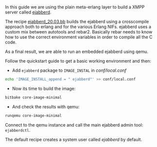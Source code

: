 In this guide we are using the plain meta-erlang layer to build a XMPP server called [ejabberd](https://www.ejabberd.im/).

The recipe [ejabberd_20.03.bb](https://github.com/meta-erlang/meta-erlang/blob/master/recipes-connectivity/ejabberd/ejabberd_20.03.bb) builds the ejabberd using a crosscompile approach both to erlang and for the various Erlang NIFs. ejabberd uses a custom mix between autotools and rebar2. Basically rebar needs to know how to use the correct environment variables in order to compile all the C code.

As a final result, we are able to run an embedded ejabberd using qemu.

Follow the quickstart guide to get a basic working environment and then:

 * Add `ejabberd` package to `IMAGE_INSTAL` in _conf/local.conf_
```bash
echo 'IMAGE_INSTALL_append = " ejabberd"' >> conf/local.conf
```
 * Now its time to build the image:
```bash
bitbake core-image-minimal
```
 * And check the results with qemu:
```bash
runqemu core-image-minimal
```

Connect to the qemu instance and call the main ejabberd admin tool: ```ejabberdctl```.

The default recipe creates a system user called _ejabberd_ by default.